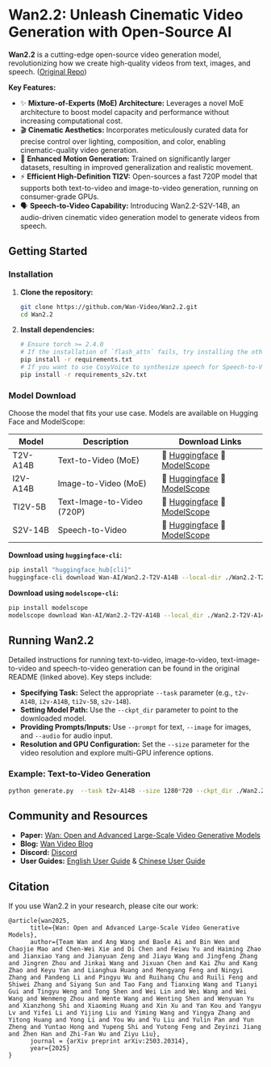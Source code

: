 # Wan2.2: Unleash Cinematic Video Generation with Open-Source AI

**Wan2.2** is a cutting-edge open-source video generation model, revolutionizing how we create high-quality videos from text, images, and speech.  ([Original Repo](https://github.com/Wan-Video/Wan2.2))

**Key Features:**

*   ✨ **Mixture-of-Experts (MoE) Architecture:**  Leverages a novel MoE architecture to boost model capacity and performance without increasing computational cost.
*   🎬 **Cinematic Aesthetics:**  Incorporates meticulously curated data for precise control over lighting, composition, and color, enabling cinematic-quality video generation.
*   🚀 **Enhanced Motion Generation:** Trained on significantly larger datasets, resulting in improved generalization and realistic movement.
*   ⚡ **Efficient High-Definition TI2V:**  Open-sources a fast 720P model that supports both text-to-video and image-to-video generation, running on consumer-grade GPUs.
*   🗣️ **Speech-to-Video Capability:** Introducing Wan2.2-S2V-14B, an audio-driven cinematic video generation model to generate videos from speech.

## Getting Started

### Installation

1.  **Clone the repository:**

    ```bash
    git clone https://github.com/Wan-Video/Wan2.2.git
    cd Wan2.2
    ```

2.  **Install dependencies:**

    ```bash
    # Ensure torch >= 2.4.0
    # If the installation of `flash_attn` fails, try installing the other packages first and install `flash_attn` last
    pip install -r requirements.txt
    # If you want to use CosyVoice to synthesize speech for Speech-to-Video Generation, please install requirements_s2v.txt additionally
    pip install -r requirements_s2v.txt
    ```

### Model Download

Choose the model that fits your use case.  Models are available on Hugging Face and ModelScope:

| Model                  | Description                      | Download Links                                                                                                                                   |
| ---------------------- | -------------------------------- | ------------------------------------------------------------------------------------------------------------------------------------------------ |
| T2V-A14B              | Text-to-Video (MoE)               | 🤗 [Huggingface](https://huggingface.co/Wan-AI/Wan2.2-T2V-A14B)    🤖 [ModelScope](https://modelscope.cn/models/Wan-AI/Wan2.2-T2V-A14B)    |
| I2V-A14B              | Image-to-Video (MoE)              | 🤗 [Huggingface](https://huggingface.co/Wan-AI/Wan2.2-I2V-A14B)    🤖 [ModelScope](https://modelscope.cn/models/Wan-AI/Wan2.2-I2V-A14B)    |
| TI2V-5B               | Text-Image-to-Video (720P)         | 🤗 [Huggingface](https://huggingface.co/Wan-AI/Wan2.2-TI2V-5B)     🤖 [ModelScope](https://modelscope.cn/models/Wan-AI/Wan2.2-TI2V-5B)     |
| S2V-14B               | Speech-to-Video                  | 🤗 [Huggingface](https://huggingface.co/Wan-AI/Wan2.2-S2V-14B)     🤖 [ModelScope](https://modelscope.cn/models/Wan-AI/Wan2.2-S2V-14B)     |

**Download using `huggingface-cli`:**

```bash
pip install "huggingface_hub[cli]"
huggingface-cli download Wan-AI/Wan2.2-T2V-A14B --local-dir ./Wan2.2-T2V-A14B
```

**Download using `modelscope-cli`:**

```bash
pip install modelscope
modelscope download Wan-AI/Wan2.2-T2V-A14B --local_dir ./Wan2.2-T2V-A14B
```

## Running Wan2.2

Detailed instructions for running text-to-video, image-to-video, text-image-to-video and speech-to-video generation can be found in the original README (linked above).  Key steps include:

*   **Specifying Task:** Select the appropriate `--task` parameter (e.g., `t2v-A14B`, `i2v-A14B`, `ti2v-5B`, `s2v-14B`).
*   **Setting Model Path:**  Use the `--ckpt_dir` parameter to point to the downloaded model.
*   **Providing Prompts/Inputs:**  Use `--prompt` for text, `--image` for images, and `--audio` for audio input.
*   **Resolution and GPU Configuration:**  Set the `--size` parameter for the video resolution and explore multi-GPU inference options.

### Example: Text-to-Video Generation

```bash
python generate.py  --task t2v-A14B --size 1280*720 --ckpt_dir ./Wan2.2-T2V-A14B --offload_model True --convert_model_dtype --prompt "Two anthropomorphic cats in comfy boxing gear and bright gloves fight intensely on a spotlighted stage."
```

## Community and Resources

*   **Paper:** [Wan: Open and Advanced Large-Scale Video Generative Models](https://arxiv.org/abs/2503.20314)
*   **Blog:** [Wan Video Blog](https://wan.video/welcome?spm=a2ty_o02.30011076.0.0.6c9ee41eCcluqg)
*   **Discord:** [Discord](https://discord.gg/AKNgpMK4Yj)
*   **User Guides:** [English User Guide](https://alidocs.dingtalk.com/i/nodes/EpGBa2Lm8aZxe5myC99MelA2WgN7R35y) & [Chinese User Guide](https://alidocs.dingtalk.com/i/nodes/jb9Y4gmKWrx9eo4dCql9LlbYJGXn6lpz)

## Citation

If you use Wan2.2 in your research, please cite our work:

```
@article{wan2025,
      title={Wan: Open and Advanced Large-Scale Video Generative Models}, 
      author={Team Wan and Ang Wang and Baole Ai and Bin Wen and Chaojie Mao and Chen-Wei Xie and Di Chen and Feiwu Yu and Haiming Zhao and Jianxiao Yang and Jianyuan Zeng and Jiayu Wang and Jingfeng Zhang and Jingren Zhou and Jinkai Wang and Jixuan Chen and Kai Zhu and Kang Zhao and Keyu Yan and Lianghua Huang and Mengyang Feng and Ningyi Zhang and Pandeng Li and Pingyu Wu and Ruihang Chu and Ruili Feng and Shiwei Zhang and Siyang Sun and Tao Fang and Tianxing Wang and Tianyi Gui and Tingyu Weng and Tong Shen and Wei Lin and Wei Wang and Wei Wang and Wenmeng Zhou and Wente Wang and Wenting Shen and Wenyuan Yu and Xianzhong Shi and Xiaoming Huang and Xin Xu and Yan Kou and Yangyu Lv and Yifei Li and Yijing Liu and Yiming Wang and Yingya Zhang and Yitong Huang and Yong Li and You Wu and Yu Liu and Yulin Pan and Yun Zheng and Yuntao Hong and Yupeng Shi and Yutong Feng and Zeyinzi Jiang and Zhen Han and Zhi-Fan Wu and Ziyu Liu},
      journal = {arXiv preprint arXiv:2503.20314},
      year={2025}
}